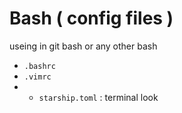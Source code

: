 # Bash ( config files )

useing in git bash or any other bash
- `.bashrc`
- `.vimrc`
- - `starship.toml` : terminal look

